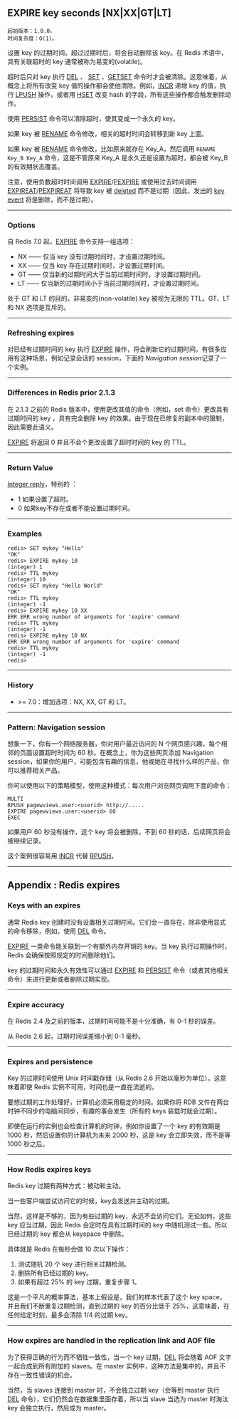 ## EXPIRE key seconds [NX|XX|GT|LT]

    起始版本：1.0.0。
    时间复杂度：O(1)。

设置 key 的过期时间。超过过期时后，将会自动删除该 key。在 Redis 术语中，具有关联超时的 key 通常被称为易变的(volatile)。

超时后只对 key 执行 [DEL](del.md) 、 [SET](set.md) 、[GETSET](getset.md) 命令时才会被清除。这意味着，从概念上将所有改变 key 值的操作都会使他清除。例如，[INCR](incr.md) 递增 key 的值，执行 [LPUSH](lpush.md) 操作，或者用 [HSET](hset.md) 改变 hash 的字段，所有这些操作都会触发删除动作。

使用 [PERSIST](persist.md) 命令可以清除超时，使其变成一个永久的 key。

如果 key 被 [RENAME](rename.md) 命令修改，相关的超时时间会转移到新 key 上面。

如果 key 被 [RENAME](rename.md) 命令修改，比如原来就存在 Key_A，然后调用 `RENAME Key_B Key_A` 命令，这是不管原来 Key_A 是永久还是设置为超时，都会被 Key_B 的有效期状态覆盖。

注意，使用负数超时时间调用 [EXPIRE](expire.md)/[PEXPIRE](pexpire.md) 或使用过去时间调用 [EXPIREAT](expireat.md)/[PEXPIREAT](pexpireat.md) 将导致 key 被 [deleted](del.md) 而不是过期（因此，发出的 [key event](../topics/notifications.md) 将是删除，而不是过期）。

---

### Options

自 Redis 7.0 起，[EXPIRE](expire.md) 命令支持一组选项：
- NX —— 仅当 key 没有过期时间时，才设置过期时间。
- XX —— 仅当 key 存在过期时间时，才设置过期时间。
- GT —— 仅当新的过期时间大于当前过期时间时，才设置过期时间。
- LT —— 仅当新的过期时间小于当前过期时间时，才设置过期时间。

处于 GT 和 LT 的目的，非易变的(non-volatile) key 被视为无限的 TTL。GT、LT 和 NX 选项是互斥的。

---

### Refreshing expires

对已经有过期时间的 key 执行 [EXPIRE](expire.md) 操作，将会刷新它的过期时间。有很多应用有这种场景，例如记录会话的 session，下面的 *Navigation session*记录了一个实例。

---

### Differences in Redis prior 2.1.3

在 2.1.3 之前的 Redis 版本中，使用更改其值的命令（例如，set 命令）更改具有过期时间的 key ，具有完全删除 key 的效果。由于现在已修复的副本中的限制，因此需要此语义。

[EXPIRE](expire.md) 将返回 0 并且不会个更改设置了超时时间的 key 的 TTL。

---

### Return Value

[Integer reply](../topics/protocol.md#resp-integers)，特别的 ：
- 1 如果设置了超时。
- 0 如果key不存在或者不能设置过期时间。

---

### Examples

```
redis> SET mykey "Hello"
"OK"
redis> EXPIRE mykey 10
(integer) 1
redis> TTL mykey
(integer) 10
redis> SET mykey "Hello World"
"OK"
redis> TTL mykey
(integer) -1
redis> EXPIRE mykey 10 XX
ERR ERR wrong number of arguments for 'expire' command
redis> TTL mykey
(integer) -1
redis> EXPIRE mykey 10 NX
ERR ERR wrong number of arguments for 'expire' command
redis> TTL mykey
(integer) -1
redis> 
```

---

### History

- &gt;= 7.0：增加选项：NX, XX, GT 和 LT。

---

### Pattern: Navigation session

想象一下，你有一个网络服务器，你对用户最近访问的 N 个网页感兴趣，每个相邻的页面设置超时时间为 60 秒。在概念上，你为这些网页添加 Navigation session，如果你的用户，可能包含有趣的信息，他或她在寻找什么样的产品，你可以推荐相关产品。

你可以使用以下的策略模型，使用这种模式：每次用户浏览网页调用下面的命令：

```
MULTI
RPUSH pagewviews.user:<userid> http://.....
EXPIRE pagewviews.user:<userid> 60
EXEC
```

如果用户 60 秒没有操作，这个 key 将会被删除，不到 60 秒的话，后续网页将会被继续记录。

这个案例很容易用 [INCR](incr.md) 代替 [RPUSH](rpush.md)。

---

## Appendix : Redis expires

### Keys with an expires

通常 Redis key 创建时没有设置相关过期时间。它们会一直存在，除非使用显式的命令移除，例如，使用 [DEL](del.md) 命令。

[EXPIRE](expire.md) 一类命令能关联到一个有额外内存开销的 key。当 key 执行过期操作时，Redis 会确保按照规定的时间删除他们。

key 的过期时间和永久有效性可以通过 [EXPIRE](expire.md) 和 [PERSIST](persist.md) 命令（或者其他相关命令）来进行更新或者删除过期实现。

---

### Expire accuracy

在 Redis 2.4 及之前的版本，过期时间可能不是十分准确，有 0-1 秒的误差。

从 Redis 2.6 起，过期时间误差缩小到 0-1 毫秒。

---

### Expires and persistence

Key 的过期时间使用 Unix 时间戳存储（从 Redis 2.6 开始以毫秒为单位）。这意味着即使 Redis 实例不可用，时间也是一直在流逝的。

要想过期的工作处理好，计算机必须采用稳定的时间。如果你将 RDB 文件在两台时钟不同步的电脑间同步，有趣的事会发生（所有的 keys 装载时就会过期）。

即使在运行的实例也会检查计算机的时钟，例如你设置了一个 key 的有效期是 1000 秒，然后设置你的计算机为未来 2000 秒，这是 key 会立即失效，而不是等 1000 秒之后。

---

### How Redis expires keys

Redis key 过期有两种方式：被动和主动。

当一些客户端尝试访问它的时候，key会发送并主动的过期。

当然，这样是不够的，因为有些过期的 key，永远不会访问它们。无论如何，这些 key 应当过期，因此 Redis 会定时在具有过期时间的 key 中随机测试一些。所以已经过期的 key 都会从 keyspace 中删除。

具体就是 Redis 在每秒会做 10 次以下操作：
1. 测试随机 20 个 key 进行相关过期检测。
2. 删除所有已经过期的 key。
3. 如果有超过 25% 的 key 过期，重复步骤 1。

这是一个平凡的概率算法，基本上假设是，我们的样本代表了这个 key space，并且我们不断重复过期检测，直到过期的 key 的百分比低于 25%，这意味着，在任何给定时刻，最多会清除 1/4 的过期 key。

---

### How expires are handled in the replication link and AOF file

为了获得正确的行为而不牺牲一致性，当一个 key 过期，[DEL](del.md) 将会随着 AOF 文字一起合成到所有附加的 slaves。在 master 实例中，这种方法是集中的，并且不存在一致性错误的机会。

当然，当 slaves 连接到 master 时，不会独立过期 key（会等到 master 执行 [DEL](del.md) 命令），它们仍然会在数据集里面存着，所以当 slave 当选为 master 时淘汰 key 会独立执行，然后成为 master。